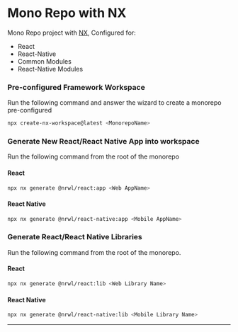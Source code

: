 # Mono Repo with NX

Mono Repo project with [NX](https://nx.dev/), Configured for:

- React
- React-Native
- Common Modules
- React-Native Modules

### Pre-configured Framework Workspace

Run the following command and answer the wizard to create a monorepo pre-configured

```bash
npx create-nx-workspace@latest <MonorepoName>
```

### Generate New React/React Native App into workspace

Run the following command from the root of the monorepo

#### React

```bash
npx nx generate @nrwl/react:app <Web AppName>
```

#### React Native

```bash
npx nx generate @nrwl/react-native:app <Mobile AppName>

```

### Generate React/React Native Libraries

Run the following command from the root of the monorepo.

#### React

```bash
npx nx generate @nrwl/react:lib <Web Library Name>
```

#### React Native

```bash
npx nx generate @nrwl/react-native:lib <Mobile Library Name>
```

---
